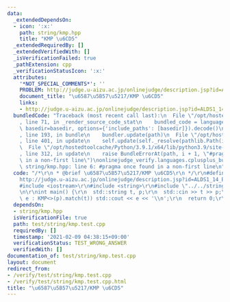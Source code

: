 ```yaml
---
data:
  _extendedDependsOn:
  - icon: ':x:'
    path: string/kmp.hpp
    title: "KMP \u6CD5"
  _extendedRequiredBy: []
  _extendedVerifiedWith: []
  _isVerificationFailed: true
  _pathExtension: cpp
  _verificationStatusIcon: ':x:'
  attributes:
    '*NOT_SPECIAL_COMMENTS*': ''
    PROBLEM: http://judge.u-aizu.ac.jp/onlinejudge/description.jsp?id=ALDS1_14_B
    document_title: "\u6587\u5B57\u5217/KMP \u6CD5"
    links:
    - http://judge.u-aizu.ac.jp/onlinejudge/description.jsp?id=ALDS1_14_B
  bundledCode: "Traceback (most recent call last):\n  File \"/opt/hostedtoolcache/Python/3.9.1/x64/lib/python3.9/site-packages/onlinejudge_verify/documentation/build.py\"\
    , line 71, in _render_source_code_stat\n    bundled_code = language.bundle(stat.path,\
    \ basedir=basedir, options={'include_paths': [basedir]}).decode()\n  File \"/opt/hostedtoolcache/Python/3.9.1/x64/lib/python3.9/site-packages/onlinejudge_verify/languages/cplusplus.py\"\
    , line 193, in bundle\n    bundler.update(path)\n  File \"/opt/hostedtoolcache/Python/3.9.1/x64/lib/python3.9/site-packages/onlinejudge_verify/languages/cplusplus_bundle.py\"\
    , line 401, in update\n    self.update(self._resolve(pathlib.Path(included), included_from=path))\n\
    \  File \"/opt/hostedtoolcache/Python/3.9.1/x64/lib/python3.9/site-packages/onlinejudge_verify/languages/cplusplus_bundle.py\"\
    , line 312, in update\n    raise BundleErrorAt(path, i + 1, \"#pragma once found\
    \ in a non-first line\")\nonlinejudge_verify.languages.cplusplus_bundle.BundleErrorAt:\
    \ string/kmp.hpp: line 6: #pragma once found in a non-first line\n"
  code: "/*\r\n * @brief \u6587\u5B57\u5217/KMP \u6CD5\r\n */\r\n#define PROBLEM \"\
    http://judge.u-aizu.ac.jp/onlinejudge/description.jsp?id=ALDS1_14_B\"\r\n\r\n\
    #include <iostream>\r\n#include <string>\r\n#include \"../../string/kmp.hpp\"\r\
    \n\r\nint main() {\r\n  std::string t, p;\r\n  std::cin >> t >> p;\r\n  for (int\
    \ e : KMP<>(p).match(t)) std::cout << e << '\\n';\r\n  return 0;\r\n}\r\n"
  dependsOn:
  - string/kmp.hpp
  isVerificationFile: true
  path: test/string/kmp.test.cpp
  requiredBy: []
  timestamp: '2021-02-09 04:38:15+09:00'
  verificationStatus: TEST_WRONG_ANSWER
  verifiedWith: []
documentation_of: test/string/kmp.test.cpp
layout: document
redirect_from:
- /verify/test/string/kmp.test.cpp
- /verify/test/string/kmp.test.cpp.html
title: "\u6587\u5B57\u5217/KMP \u6CD5"
---
```

